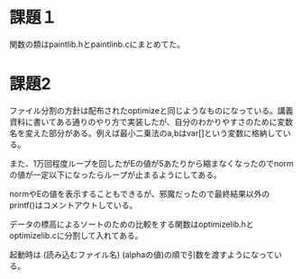 # 課題１
関数の類はpaintlib.hとpaintlinb.cにまとめてた。

# 課題2
ファイル分割の方針は配布されたoptimizeと同じようなものになっている。講義資料に書いてある通りのやり方で実装したが、自分のわかりやすさのために変数名を変えた部分がある。例えば最小二乗法のa,bはvar[]という変数に格納している。

また、1万回程度ループを回したがEの値が5あたりから縮まなくなったのでnormの値が一定以下になったらループが止まるようにしてある。

normやEの値を表示することもできるが、邪魔だったので最終結果以外のprintf()はコメントアウトしている。

データの標高によるソートのための比較をする関数はoptimizelib.hとoptimizelib.cに分割して入れてある。

起動時は (読み込むファイル名) (alphaの値)の順で引数を渡すようになっている。